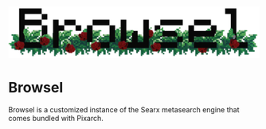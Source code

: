 ![Logo](./media/browsel-logo.png)

# Browsel
Browsel is a customized instance of the Searx metasearch engine that comes bundled with Pixarch.